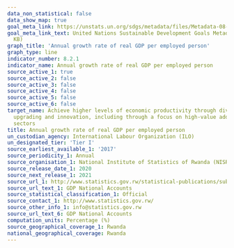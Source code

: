 ```yaml
---
data_non_statistical: false
data_show_map: true
goal_meta_link: https://unstats.un.org/sdgs/metadata/files/Metadata-08-02-01.pdf
goal_meta_link_text: United Nations Sustainable Development Goals Metadata (PDF 384
  KB)
graph_title: 'Annual growth rate of real GDP per employed person'
graph_type: line
indicator_number: 8.2.1
indicator_name: Annual growth rate of real GDP per employed person
source_active_1: true
source_active_2: false
source_active_3: false
source_active_4: false
source_active_5: false
source_active_6: false
target_name: Achieve higher levels of economic productivity through diversification, technological
  upgrading and innovation, including through a focus on high-value added and labour-intensive
  sectors
title: Annual growth rate of real GDP per employed person
un_custodian_agency: International Labour Organization (ILO)
un_designated_tier: 'Tier I'
source_earliest_available_1: '2017'
source_periodicity_1: Annual
source_organisation_1: National Institute of Statistics of Rwanda (NISR)
source_release_date_1: 2020
source_next_release_1: 2021
source_url_1: http://www.statistics.gov.rw/statistical-publications/subject/gdp-calendar-year-publications
source_url_text_1: GDP National Accounts
source_statistical_classification_1: Official
source_contact_1: http://www.statistics.gov.rw/
source_other_info_1: info@statistics.gov.rw
source_url_text_6: GDP National Accounts
computation_units: Percentage (%)
source_geographical_coverage_1: Rwanda
national_geographical_coverage: Rwanda
---
```

